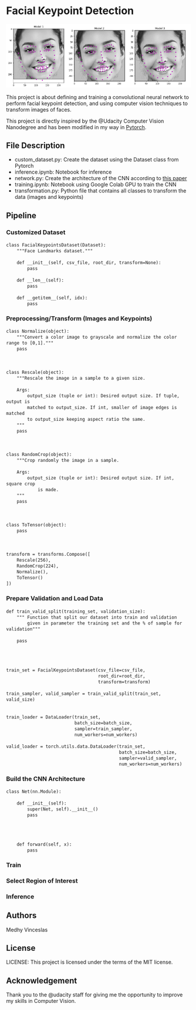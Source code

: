 # Facial Keypoint Detection

<img src="keypts.png">

This project is about defining and training a convolutional neural network to perform facial keypoint detection, and using computer vision techniques to transform images of faces.

This project is directly inspired by the @Udacity Computer Vision Nanodegree and has been modified in my way in <a href="https://pytorch.org/get-started/locally/">Pytorch</a>.

## File Description
- custom_dataset.py: Create the dataset using the Dataset class from Pytorch
- inference.ipynb: Notebook for inference
- network.py: Create the architecture of the CNN according to <a href="https://arxiv.org/pdf/1710.00977.pdf">this paper</a>
- training.ipynb: Notebook using Google Colab GPU to train the CNN
- transformation.py: Python file that contains all classes to transform the data (images and keypoints)

## Pipeline

### Customized Dataset
```
class FacialKeypointsDataset(Dataset):
    """Face Landmarks dataset."""

    def __init__(self, csv_file, root_dir, transform=None):
        pass

    def __len__(self):
        pass

    def __getitem__(self, idx):
        pass
```

### Preprocessing/Transform (Images and Keypoints)
```
class Normalize(object):
    """Convert a color image to grayscale and normalize the color range to [0,1]."""        
    pass



class Rescale(object):
    """Rescale the image in a sample to a given size.  

    Args:  
        output_size (tuple or int): Desired output size. If tuple, output is  
        matched to output_size. If int, smaller of image edges is matched  
        to output_size keeping aspect ratio the same.  
    """
    pass  



class RandomCrop(object):
    """Crop randomly the image in a sample.

    Args:
        output_size (tuple or int): Desired output size. If int, square crop
            is made.
    """
    pass



class ToTensor(object):
    pass



transform = transforms.Compose([
    Rescale(256),
    RandomCrop(224),
    Normalize(),
    ToTensor()
])
```

### Prepare Validation and Load Data
```
def train_valid_split(training_set, validation_size):
    """ Function that split our dataset into train and validation
        given in parameter the training set and the % of sample for validation"""
    
    pass




train_set = FacialKeypointsDataset(csv_file=csv_file,
                                   root_dir=root_dir,
                                   transform=transform)

train_sampler, valid_sampler = train_valid_split(train_set, valid_size)


train_loader = DataLoader(train_set,
                          batch_size=batch_size,
                          sampler=train_sampler,
                          num_workers=num_workers)

valid_loader = torch.utils.data.DataLoader(train_set,
                                           batch_size=batch_size,
                                           sampler=valid_sampler,
                                           num_workers=num_workers)
```

### Build the CNN Architecture
```
class Net(nn.Module):

    def __init__(self):
        super(Net, self).__init__() 
        pass
        
        

        
    def forward(self, x):
        pass
```

### Train

### Select Region of Interest

### Inference


## Authors
Medhy Vinceslas

## License
LICENSE: This project is licensed under the terms of the MIT license.

## Acknowledgement
Thank you to the @udacity staff for giving me the opportunity to improve my skills in Computer Vision.